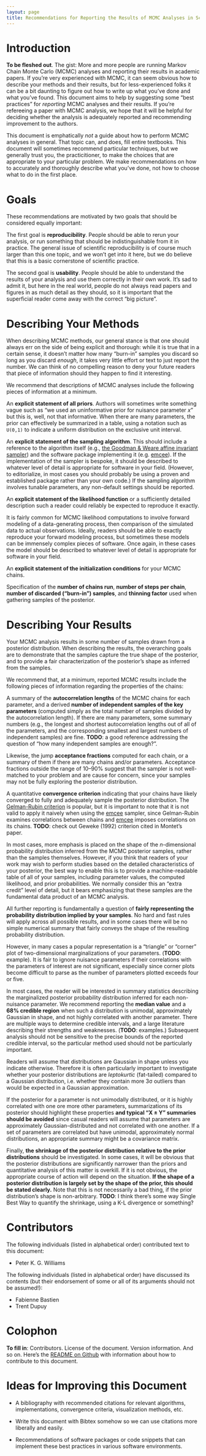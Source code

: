 ```yaml
---
layout: page
title: Recommendations for Reporting the Results of MCMC Analyses in Scientific Literature
---
```


Introduction
============

**To be fleshed out**. The gist: More and more people are running Markov Chain
Monte Carlo (MCMC) analyses and reporting their results in academic papers. If
you’re very experienced with MCMC, it can seem obvious how to describe your
methods and their results, but for less-experienced folks it can be a bit
daunting to figure out how to write up what you’ve done and what you’ve found.
This document aims to help by suggesting some “best practices” for *reporting*
MCMC analyses and their results. If you’re refereeing a paper with MCMC
analysis, we hope that it will be helpful for deciding whether the analysis is
adequately reported and recommending improvement to the authors.

This document is emphatically *not* a guide about how to perform MCMC analyses
in general. That topic can, and does, fill entire textbooks. This document
will sometimes recommend particular techniques, but we generally trust you,
the practicitioner, to make the choices that are appropriate to your
particular problem. We make recommendations on how to accurately and
thoroughly describe what you’ve done, not how to choose what to do in the
first place.


Goals
=====

These recommendations are motivated by two goals that should be considered
equally important:

The first goal is **reproducibility**. People should be able to rerun your
analysis, or run something that should be indistinguishable from it in
practice. The general issue of scientific reproducibility is of course much
larger than this one topic, and we won’t get into it here, but we do believe
that this is a basic cornerstone of scientific practice.

The second goal is **usability**. People should be able to understand the
results of your analysis and use them correctly in their own work. It’s sad to
admit it, but here in the real world, people do not always read papers and
figures in as much detail as they should, so it is important that the
superficial reader come away with the correct “big picture”.


Describing Your Methods
=======================

When describing MCMC methods, our general stance is that one should always err
on the side of being explicit and thorough: while it is true that in a certain
sense, it doesn’t matter how many “burn-in” samples you discard so long as you
discard *enough*, it takes very little effort or text to just report the
number. We can think of no compelling reason to deny your future readers that
piece of information should they happen to find it interesting.

We recommend that descriptions of MCMC analyses include the following pieces
of information at a minimum.

An **explicit statement of all priors**. Authors will sometimes write
something vague such as “we used an uninformative prior for nuisance parameter
*x*” but this is, well, not that informative. When there are many parameters,
the prior can effectively be summarized in a table, using a notation such as
`U(0,1)` to indicate a uniform distribution on the exclusive unit interval.

An **explicit statement of the sampling algorithm**. This should include a
reference to the algorithm itself (e.g.,
[the Goodman &amp; Weare affine invariant sampler](http://dx.doi.org/10.2140/camcos.2010.5.65))
and the software package implementing it (e.g.
[emcee](http://dan.iel.fm/emcee/current/)). If the implementation of the
sampler is bespoke, it should be described to whatever level of detail is
appropriate for software in your field. (However, to editorialize, in most
cases you should probably be using a proven and established package rather
than your own code.) If the sampling algorithm involves tunable parameters,
any non-default settings should be reported.

An **explicit statement of the likelihood function** or a sufficiently
detailed description such a reader could reliably be expected to reproduce it
exactly.

It is fairly common for MCMC likelihood computations to involve forward
modeling of a data-generating process, then comparison of the simulated data
to actual observations. Ideally, readers should be able to exactly reproduce
your forward modeling process, but sometimes these models can be immensely
complex pieces of software. Once again, in these cases the model should be
described to whatever level of detail is appropriate for software in your
field.

An **explicit statement of the initialization conditions** for your MCMC
chains.

Specification of the **number of chains run**, **number of steps per chain**,
**number of discarded (“burn-in”) samples**, and **thinning factor** used when
gathering samples of the posterior.


Describing Your Results
=======================

Your MCMC analysis results in some number of samples drawn from a posterior
distribution. When describing the results, the overarching goals are to
demonstrate that the samples capture the true shape of the posterior, and to
provide a fair characterization of the posterior’s shape as inferred from the
samples.

We recommend that, at a minimum, reported MCMC results include the following
pieces of information regarding the properties of the chains:

A summary of the **autocorrelation lengths** of the MCMC chains for each
parameter, and a derived **number of independent samples of the key
parameters** (computed simply as the total number of samples divided by the
autocorrelation length). If there are many parameters, some summary numbers
(e.g., the longest and shortest autocorrelation lengths out of all of the
parameters, and the corresponding smallest and largest numbers of independent
samples) are fine. **TODO**: a good reference addressing the question of “how
many independent samples are enough?”.

Likewise, the jump **acceptance fractions** computed for each chain, or a
summary of them if there are many chains and/or parameters. Acceptance
fractions outside the range of 10–90% suggest that the sampler is not
well-matched to your problem and are cause for concern, since your samples may
not be fully exploring the posterior distribution.

A quantitative **convergence criterion** indicating that your chains have
likely converged to fully and adequately sample the posterior distribution.
The [Gelman-Rubin criterion](http://dx.doi.org/10.1080/10618600.1998.10474787)
is popular, but it is important to note that it is not valid to apply it
naively when using the [emcee](http://dan.iel.fm/emcee/current/) sampler,
since Gelman-Rubin examines correlations between chains and
[emcee](http://dan.iel.fm/emcee/current/) imposes correlations on its chains.
**TODO**: check out Geweke (1992) criterion cited in Montet’s paper.

In most cases, more emphasis is placed on the shape of the *n*-dimensional
probability distribution inferred from the MCMC posterior samples, rather than
the samples themselves. However, if you think that readers of your work may
wish to perform studies based on the detailed characteristics of your
posterior, the best way to enable this is to provide a machine-readable table
of all of your samples, including parameter values, the computed likelihood,
and prior probabilities. We normally consider this an “extra credit” level of
detail, but it bears emphasizing that these samples are the fundamental data
product of an MCMC analysis.

All further reporting is fundamentally a question of **fairly representing the
probability distribution implied by your samples**. No hard and fast rules
will apply across all possible results, and in some cases there will be no
simple numerical summary that fairly conveys the shape of the resulting
probability distribution.

However, in many cases a popular representation is a “triangle” or “corner”
plot of two-dimensional marginalizations of your parameters. (**TODO**:
example). It is fair to ignore nuisance parameters if their correlations with
the parameters of interest are not significant, especially since corner plots
become difficult to parse as the number of parameters plotted exceeds four or
five.

In most cases, the reader will be interested in summary statistics describing
the marginalized posterior probability distribution inferred for each
non-nuisance parameter. We recommend reporting the **median value** and a
**68% credible region** when such a distribution is unimodal, approximately
Gaussian in shape, and not highly correlated with another parameter. There are
multiple ways to determine credible intervals, and a large literature
describing their strengths and weaknesses. (**TODO**: examples.) Subsequent
analysis should not be sensitive to the precise bounds of the reported
credible interval, so the particular method used should not be particularly
important.

Readers will assume that distributions are Gaussian in shape unless you
indicate otherwise. Therefore it is often particularly important to
investigate whether your posterior distributions are *leptokurtic*
(fat-tailed) compared to a Gaussian distribution, i.e. whether they contain
more 3σ outliers than would be expected in a Gaussian approximation.

If the posterior for a parameter is not unimodally distributed, or it is
highly correlated with one ore more other parameters, summarizations of its
posterior should highlight these properties **and typical “X ± Y” summaries
should be avoided** since casual readers will assume that parameters are
approximately Gaussian-distributed and not correlated with one another. If a
set of parameters are correlated but have unimodal, approximately normal
distributions, an appropriate summary might be a covariance matrix.

Finally, **the shrinkage of the posterior distribution relative to the prior
distributions** should be investigated. In some cases, it will be obvious that
the posterior distributions are significantly narrower than the priors and
quantitative analysis of this matter is overkill. If it is not obvious, the
appropriate course of action will depend on the situation. **If the shape of a
posterior distribution is largely set by the shape of the prior, this should
be stated clearly.** Note that this is not necessarily a bad thing, if the
prior distribution’s shape is non-arbitrary. **TODO**: I think there’s some
way Single Best Way to quantify the shrinkage, using a K-L divergence or
something?


Contributors
============

The following individuals (listed in alphabetical order) contributed text to this document:

- Peter K. G. Williams

The following individuals (listed in alphabetical order) have discussed its
contents (but their endorsement of some or all of its arguments should not be assumed!):

- Fabienne Bastien
- Trent Dupuy


Colophon
========

**To fill in**: Contributors. License of the document. Version information.
And so on. Here’s the
[README on Github](https://github.com/pkgw/mcmc-reporting#readme) with
information about how to contribute to this document.


Ideas for Improving this Document
=================================

- A bibliography with recommended citations for relevant algorithms,
  implementations, convergence criteria, visualization methods, etc.

- Write this document with Bibtex somehow so we can use citations more
  liberally and easily.

- Recommendations of software packages or code snippets that can implement
  these best practices in various software environments.
